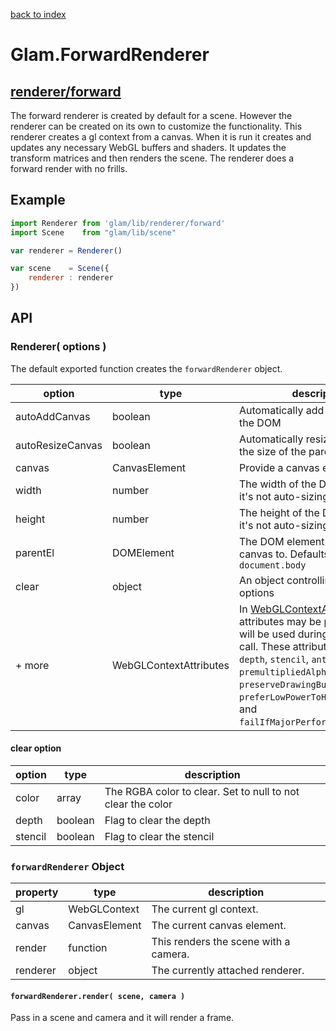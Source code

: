 [back to index](./)
# Glam.ForwardRenderer
## [renderer/forward](https://github.com/glamjs/glam/tree/master/lib/renderer/forward)

The forward renderer is created by default for a scene. However the renderer can be created on its own to customize the functionality. This renderer creates a gl context from a canvas. When it is run it creates and updates any necessary WebGL buffers and shaders. It updates the transform matrices and then renders the scene. The renderer does a forward render with no frills.

## Example

```js
import Renderer from 'glam/lib/renderer/forward'
import Scene    from "glam/lib/scene"

var renderer = Renderer()

var scene    = Scene({
	renderer : renderer
})
```

## API

### Renderer( options )

The default exported function creates the `forwardRenderer` object. 

| option           | type          | description |
| ---------------- | ------------- | ----------- |
| autoAddCanvas    | boolean       | Automatically add the canvas to the DOM |
| autoResizeCanvas | boolean       | Automatically resize the canvas to the size of the parent element |
| canvas           | CanvasElement | Provide a canvas element |
| width            | number        | The width of the DOM element if it's not auto-sizing |
| height           | number        | The height of the DOM element if it's not auto-sizing |
| parentEl         | DOMElement    | The DOM element to attach the canvas to. Defaults to the `document.body` |
| clear            | object        | An object controlling the clear options |
| + more  | WebGLContextAttributes | In [WebGLContextAttributes](https://www.khronos.org/registry/webgl/specs/1.0/#5.2) attributes may be passed in. They will be used during the `getContext` call. These attributes are `alpha`, `depth`, `stencil`, `antialias`, `premultipliedAlpha`, `preserveDrawingBuffer`, `preferLowPowerToHighPerformance`, and `failIfMajorPerformanceCaveat`. |

#### clear option

| option  | type     | description |
| --------| -------- | ----------- |
| color   | array    | The RGBA color to clear. Set to null to not clear the color |
| depth   | boolean  | Flag to clear the depth |
| stencil | boolean  | Flag to clear the stencil |

### `forwardRenderer` Object

| property | type          | description |
| -------- | ------------- | ----------- |
| gl       | WebGLContext  | The current gl context. |
| canvas   | CanvasElement | The current canvas element. |
| render   | function      | This renders the scene with a camera. |
| renderer | object        | The currently attached renderer. |

#### `forwardRenderer.render( scene, camera )`

Pass in a scene and camera and it will render a frame.
